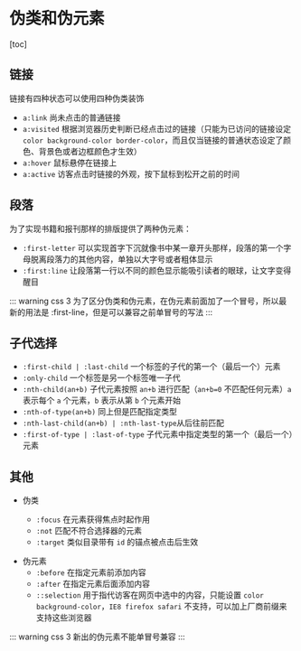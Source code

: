 # 伪类和伪元素

[toc]

## 链接

链接有四种状态可以使用四种伪类装饰

- `a:link` 尚未点击的普通链接
- `a:visited` 根据浏览器历史判断已经点击过的链接（只能为已访问的链接设定 `color background-color border-color`，而且仅当链接的普通状态设定了颜色、背景色或者边框颜色才生效）
- `a:hover` 鼠标悬停在链接上
- `a:active` 访客点击时链接的外观，按下鼠标到松开之前的时间

## 段落

为了实现书籍和报刊那样的排版提供了两种伪元素：

- `:first-letter` 可以实现首字下沉就像书中某一章开头那样，段落的第一个字母脱离段落力的其他内容，单独以大字号或者粗体显示
- `:first:line` 让段落第一行以不同的颜色显示能吸引读者的眼球，让文字变得醒目

::: warning
css 3 为了区分伪类和伪元素，在伪元素前面加了一个冒号，所以最新的用法是 :first-line，但是可以兼容之前单冒号的写法
:::

## 子代选择

- `:first-child | :last-child` 一个标签的子代的第一个（最后一个）元素
- `:only-child` 一个标签是另一个标签唯一子代
- `:nth-child(an+b)` 子代元素按照 `an+b` 进行匹配（`an+b=0` 不匹配任何元素）`a` 表示每个 `a` 个元素，`b` 表示从第 `b` 个元素开始
- `:nth-of-type(an+b)` 同上但是匹配指定类型
- `:nth-last-child(an+b) | :nth-last-type`从后往前匹配
- `:first-of-type | :last-of-type` 子代元素中指定类型的第一个（最后一个）元素

## 其他

- 伪类

  - `:focus` 在元素获得焦点时起作用
  - `:not` 匹配不符合选择器的元素
  - `:target` 类似目录带有 `id` 的锚点被点击后生效

* 伪元素
  - `:before` 在指定元素前添加内容
  - `:after` 在指定元素后面添加内容
  - `::selection` 用于指代访客在网页中选中的内容，只能设置 `color background-color`，`IE8 firefox safari` 不支持，可以加上厂商前缀来支持这些浏览器

::: warning
css 3 新出的伪元素不能单冒号兼容
:::
